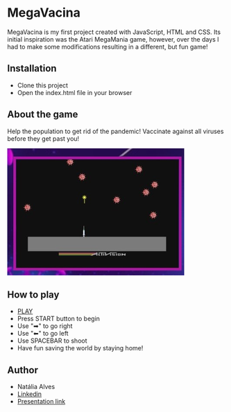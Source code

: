 # MegaVacina

  
MegaVacina is my first project created with JavaScript, HTML and CSS. Its initial inspiration was the Atari MegaMania game, however, over the days I had to make some modifications resulting in a different, but fun game!


## Installation

- Clone this project
- Open the index.html file in your browser

## About the game

Help the population to get rid of the pandemic! Vaccinate against all viruses before they get past you!

![](./images/ReadMe.jpeg)

## How to play

- [PLAY](https://nat-alvec.github.io/MegaVacina-game/)
- Press START button to begin
- Use "➡" to go right
- Use "⬅" to go left
- Use SPACEBAR to shoot
- Have fun saving the world by staying home!

## Author

- Natália Alves
- [Linkedin](https://www.linkedin.com/in/nat%C3%A1lia-alves-5b00891b9/)
- [Presentation link](https://slides.com/nat-2/megavacina)

